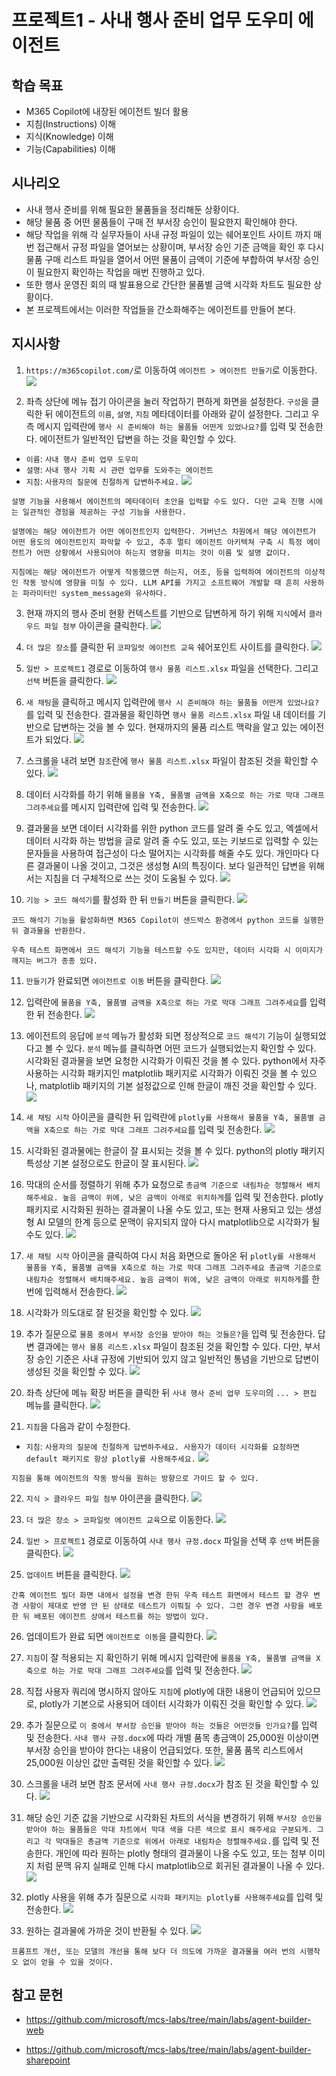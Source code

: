 # 프로젝트1 - 사내 행사 준비 업무 도우미 에이전트

## 학습 목표
- M365 Copilot에 내장된 에이전트 빌더 활용
- 지침(Instructions) 이해
- 지식(Knowledge) 이해
- 기능(Capabilities) 이해

## 시나리오
- 사내 행사 준비를 위해 필요한 물품들을 정리해둔 상황이다. 
- 해당 물품 중 어떤 물품들이 구매 전 부서장 승인이 필요한지 확인해야 한다. 
- 해당 작업을 위해 각 실무자들이 사내 규정 파일이 있는 쉐어포인트 사이트 까지 매번 접근해서 규정 파일을 열어보는 상황이며, 부서장 승인 기준 금액을 확인 후 다시 물품 구매 리스트 파일을 열어서 어떤 물품이 금액이 기준에 부합하여 부서장 승인이 필요한지 확인하는 작업을 매번 진행하고 있다. 
- 또한 행사 운영진 회의 때 발표용으로 간단한 물품별 금액 시각화 차트도 필요한 상황이다.
- 본 프로젝트에서는 이러한 작업들을 간소화해주는 에이전트를 만들어 본다.

## 지시사항

1. `https://m365copilot.com/`로 이동하여 `에이전트 > 에이전트 만들기`로 이동한다.
![](../imgs/01-event-prep-assistant/01.PNG)

2. 좌측 상단에 메뉴 접기 아이콘을 눌러 작업하기 편하게 화면을 설정한다. `구성`을 클릭한 뒤 에이전트의 `이름`, `설명`, `지침` 메타데이터를 아래와 같이 설정한다. 그리고 우측 메시지 입력란에 `행사 시 준비해야 하는 물품들 어떤게 있었나요?`를 입력 및 전송한다. 에이전트가 일반적인 답변을 하는 것을 확인할 수 있다.
- `이름`: `사내 행사 준비 업무 도우미`
- `설명`: `사내 행사 기획 시 관련 업무를 도와주는 에이전트`
- `지침`: `사용자의 질문에 친절하게 답변하주세요.`
![](../imgs/01-event-prep-assistant/02.PNG)

```{Note}
설명 기능을 사용해서 에이전트의 메타데이터 초안을 입력할 수도 있다. 다만 교육 진행 시에는 일관적인 경험을 제공하는 구성 기능을 사용한다.

설명에는 해당 에이전트가 어떤 에이전트인지 입력한다. 거버넌스 차원에서 해당 에이전트가 어떤 용도의 에이전트인지 파악할 수 있고, 추후 멀티 에이전트 아키텍쳐 구축 시 특정 에이전트가 어떤 상황에서 사용되어야 하는지 영향을 미치는 것이 이름 및 설명 값이다.

지침에는 해당 에이전트가 어떻게 작동했으면 하는지, 어조, 등을 입력하여 에이전트의 이상적인 작동 방식에 영향을 미칠 수 있다. LLM API를 가지고 소프트웨어 개발할 때 흔히 사용하는 파라미터인 system_message와 유사하다.
```

3. 현재 까지의 행사 준비 현황 컨텍스트를 기반으로 답변하게 하기 위해 `지식`에서 `클라우드 파일 첨부` 아이콘을 클릭한다.
![](../imgs/01-event-prep-assistant/03.PNG)

4. `더 많은 장소`를 클릭한 뒤 `코파일럿 에이전트 교육` 쉐어포인트 사이트를 클릭한다.
![](../imgs/01-event-prep-assistant/04.PNG)

5. `일반 > 프로젝트1` 경로로 이동하여 `행사 물품 리스트.xlsx` 파일을 선택한다. 그리고 `선택` 버튼을 클릭한다.
![](../imgs/01-event-prep-assistant/05.PNG)

6. `새 채팅`을 클릭하고 메시지 입력란에 `행사 시 준비해야 하는 물품들 어떤게 있었나요?`를 입력 및 전송한다. 결과물을 확인하면 `행사 물품 리스트.xlsx` 파일 내 데이터를 기반으로 답변하는 것을 볼 수 있다. 현재까지의 물품 리스트 맥락을 알고 있는 에이전트가 되었다.
![](../imgs/01-event-prep-assistant/06.PNG)

7. 스크롤을 내려 보면 `참조`란에 `행사 물품 리스트.xlsx` 파일이 참조된 것을 확인할 수 있다.
![](../imgs/01-event-prep-assistant/07.PNG)

8. 데이터 시각화를 하기 위해 `물품을 Y축, 물품별 금액을 X축으로 하는 가로 막대 그래프 그려주세요`를 메시지 입력란에 입력 및 전송한다.
![](../imgs/01-event-prep-assistant/08.PNG)

9. 결과물을 보면 데이터 시각화를 위한 python 코드를 알려 줄 수도 있고, 엑셀에서 데이터 시각화 하는 방법을 글로 알려 줄 수도 있고, 또는 키보드로 입력할 수 있는 문자들을 사용하여 접근성이 다소 떨어지는 시각화를 해줄 수도 있다. 개인마다 다른 결과물이 나올 것이고, 그것은 생성형 AI의 특징이다. 보다 일관적인 답변을 위해서는 지침을 더 구체적으로 쓰는 것이 도움될 수 있다.
![](../imgs/01-event-prep-assistant/09.PNG)

10. `기능 > 코드 해석기`를 활성화 한 뒤 `만들기` 버튼을 클릭한다.
![](../imgs/01-event-prep-assistant/10.PNG)

```{Note}
코드 해석기 기능을 활성화하면 M365 Copilot이 샌드박스 환경에서 python 코드를 실행한 뒤 결과물을 반환한다. 

우측 테스트 화면에서 코드 해석기 기능을 테스트할 수도 있지만, 데이터 시각화 시 이미지가 깨지는 버그가 종종 있다.
```

11. `만들기`가 완료되면 `에이전트로 이동` 버튼을 클릭한다.
![](../imgs/01-event-prep-assistant/11.PNG)

12. 입력란에 `물품을 Y축, 물품별 금액을 X축으로 하는 가로 막대 그래프 그려주세요`를 입력한 뒤 전송한다.
![](../imgs/01-event-prep-assistant/12.PNG)

13. 에이전트의 응답에 `분석` 메뉴가 활성화 되면 정상적으로 `코드 해석기` 기능이 실행되었다고 볼 수 있다. `분석` 메뉴를 클릭하면 어떤 코드가 실행되었는지 확인할 수 있다. 시각화된 결과물을 보면 요청한 시각화가 이뤄진 것을 볼 수 있다. python에서 자주 사용하는 시각화 패키지인 matplotlib 패키지로 시각화가 이뤄진 것을 볼 수 있으나, matplotlib 패키지의 기본 설정값으로 인해 한글이 깨진 것을 확인할 수 있다. 
![](../imgs/01-event-prep-assistant/13.PNG)

14. `새 채팅 시작` 아이콘을 클릭한 뒤 입력란에 `plotly를 사용해서 물품을 Y축, 물품별 금액을 X축으로 하는 가로 막대 그래프 그려주세요`를 입력 및 전송한다. 
![](../imgs/01-event-prep-assistant/14.PNG)

15. 시각화된 결과물에는 한글이 잘 표시되는 것을 볼 수 있다. python의 plotly 패키지 특성상 기본 설정으로도 한글이 잘 표시된다.
![](../imgs/01-event-prep-assistant/15.PNG)

16. 막대의 순서를 정렬하기 위해 추가 요청으로 `총금액 기준으로 내림차순 정렬해서 배치해주세요. 높음 금액이 위에, 낮은 금액이 아래로 위치하게`를 입력 및 전송한다. plotly 패키지로 시각화된 원하는 결과물이 나올 수도 있고, 또는 현재 사용되고 있는 생성형 AI 모델의 한계 등으로 문맥이 유지되지 않아 다시 matplotlib으로 시각화가 될 수도 있다.
![](../imgs/01-event-prep-assistant/16.PNG)

17. `새 채팅 시작` 아이콘을 클릭하여 다시 처음 화면으로 돌아온 뒤 `plotly를 사용해서 물품을 Y축, 물품별 금액을 X축으로 하는 가로 막대 그래프 그려주세요 총금액 기준으로 내림차순 정렬해서 배치해주세요. 높음 금액이 위에, 낮은 금액이 아래로 위치하게`를 한 번에 입력해서 전송한다.
![](../imgs/01-event-prep-assistant/17.PNG)

18. 시각화가 의도대로 잘 된것을 확인할 수 있다.
![](../imgs/01-event-prep-assistant/18.PNG)

19. 추가 질문으로 `물품 중에서 부서장 승인을 받아야 하는 것들은?`을 입력 및 전송한다. 답변 결과에는 `행사 물품 리스트.xlsx` 파일이 참조된 것을 확인할 수 있다. 다만, 부서장 승인 기준은 사내 규정에 기반되어 있지 않고 일반적인 통념을 기반으로 답변이 생성된 것을 확인할 수 있다.
![](../imgs/01-event-prep-assistant/19.PNG)

20. 좌측 상단에 메뉴 확장 버튼을 클릭한 뒤 `사내 행사 준비 업무 도우미`의 `... > 편집` 메뉴를 클릭한다.
![](../imgs/01-event-prep-assistant/20.PNG)

21. `지침`을 다음과 같이 수정한다. 
- `지침`: `사용자의 질문에 친절하게 답변하주세요. 사용자가 데이터 시각화를 요청하면 default 패키지로 항상 plotly를 사용해주세요.`
![](../imgs/01-event-prep-assistant/21.PNG)

```{Note}
지침을 통해 에이전트의 작동 방식을 원하는 방향으로 가이드 할 수 있다.
```

22. `지식 > 클라우드 파일 첨부` 아이콘을 클릭한다.
![](../imgs/01-event-prep-assistant/22.PNG)

23. `더 많은 장소 > 코파일럿 에이전트 교육`으로 이동한다.
![](../imgs/01-event-prep-assistant/23.PNG)

24. `일반 > 프로젝트1` 경로로 이동하여 `사내 행사 규정.docx` 파일을 선택 후 `선택` 버튼을 클릭한다.
![](../imgs/01-event-prep-assistant/24.PNG)

25. `업데이트` 버튼을 클릭한다.
![](../imgs/01-event-prep-assistant/25.PNG)

```{Note}
간혹 에이전트 빌더 화면 내에서 설정을 변경 한뒤 우측 테스트 화면에서 테스트 할 경우 변경 사항이 제대로 반영 안 된 상태로 테스트가 이뤄질 수 있다. 그런 경우 변경 사항을 배포한 뒤 배포된 에이전트 상에서 테스트를 하는 방법이 있다.
```

26. 업데이트가 완료 되면 `에이전트로 이동`을 클릭한다.
![](../imgs/01-event-prep-assistant/26.PNG)

27. `지침`이 잘 적용되는 지 확인하기 위해 메시지 입력란에 `물품을 Y축, 물품별 금액을 X축으로 하는 가로 막대 그래프 그려주세요`를 입력 및 전송한다.
![](../imgs/01-event-prep-assistant/27.PNG)

28. 직접 사용자 쿼리에 명시하지 않아도 `지침`에 plotly에 대한 내용이 언급되어 있으므로, plotly가 기본으로 사용되어 데이터 시각화가 이뤄진 것을 확인할 수 있다.
![](../imgs/01-event-prep-assistant/28.PNG)

29. 추가 질문으로 `이 중에서 부서장 승인을 받아야 하는 것들은 어떤것들 인가요?`를 입력 및 전송한다. `사내 행사 규정.docx`에 따라 개별 품목 총금액이 25,000원 이상이면 부서장 승인을 받아야 한다는 내용이 언급되었다. 또한, 물품 품목 리스트에서 25,000원 이상인 값만 출력된 것을 확인할 수 있다.
![](../imgs/01-event-prep-assistant/29.PNG)

30. 스크롤을 내려 보면 참조 문서에 `사내 행사 규정.docx`가 참조 된 것을 확인할 수 있다.
![](../imgs/01-event-prep-assistant/30.PNG)

31. 해당 승인 기준 값을 기반으로 시각화된 차트의 서식을 변경하기 위해 `부서장 승인을 받아야 하는 물품들은 막대 차트에서 막대 색을 다른 색으로 표시 해주세요 구분되게. 그리고 각 막대들은 총금액 기준으로 위에서 아래로 내림차순 정렬해주세요.`를 입력 및 전송한다. 개인에 따라 원하는 plotly 형태의 결과물이 나올 수도 있고, 또는 첨부 이미지 처럼 문맥 유지 실패로 인해 다시 matplotlib으로 회귀된 결과물이 나올 수 있다.
![](../imgs/01-event-prep-assistant/31.PNG)

32. plotly 사용을 위해 추가 질문으로 `시각화 패키지는 plotly를 사용해주세요`를 입력 및 전송한다.
![](../imgs/01-event-prep-assistant/32.PNG)

33. 원하는 결과물에 가까운 것이 반환될 수 있다.
![](../imgs/01-event-prep-assistant/33.PNG)

```{Note}
프롬프트 개선, 또는 모델의 개선을 통해 보다 더 의도에 가까운 결과물을 여러 번의 시행착오 없이 얻을 수 있을 것이다.
```

## 참고 문헌
- https://github.com/microsoft/mcs-labs/tree/main/labs/agent-builder-web

- https://github.com/microsoft/mcs-labs/tree/main/labs/agent-builder-sharepoint